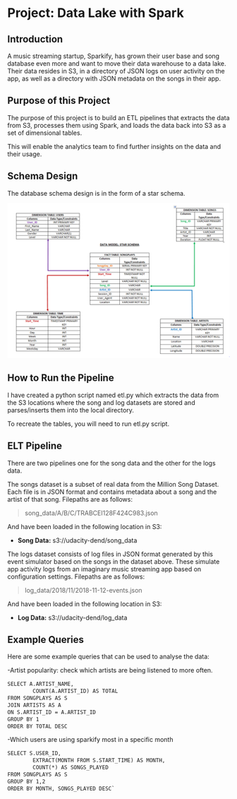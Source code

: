 # Project: Data Lake with Spark

## Introduction

A music streaming startup, Sparkify, has grown their user base and song database even more and want to move their data warehouse to a data lake. Their data resides in S3, in a directory of JSON logs on user activity on the app, as well as a directory with JSON metadata on the songs in their app.

## Purpose of this Project

The purpose of this project is to build an ETL pipelines that extracts the data from S3, processes them using Spark, and loads the data back into S3 as a set of dimensional tables. 

This will enable the analytics team to find further insights on the data and their usage. 

## Schema Design

The database schema design is in the form of a star schema. 

![This is an image](https://github.com/Rachita1011/Udacity-Data-Engineering-Nano-Degree/blob/main/Project%204%20-%20Data%20Lakes%20with%20Spark/Star%20Schema.PNG)

## How to Run the Pipeline

I have created a python script named etl.py which extracts the data from the S3 locations where the song and log datasets are stored and parses/inserts them into the local directory. 

To recreate the tables, you will need to run etl.py script.

## ELT Pipeline

There are two pipelines one for the song data and the other for the logs data.

The songs dataset is a subset of real data from the Million Song Dataset. Each file is in JSON format and contains metadata about a song and the artist of that song. Filepaths are as follows:

> song_data/A/B/C/TRABCEI128F424C983.json

And have been loaded in the following location in S3:

- **Song Data:** s3://udacity-dend/song_data

The logs dataset consists of log files in JSON format generated by this event simulator based on the songs in the dataset above. These simulate app activity logs from an imaginary music streaming app based on configuration settings. Filepaths are as follows:

> log_data/2018/11/2018-11-12-events.json

And have been loaded in the following location in S3:

- **Log Data:** s3://udacity-dend/log_data

## Example Queries

Here are some example queries that can be used to analyse the data:

-Artist popularity: check which artists are being listened to more often.

    SELECT A.ARTIST_NAME, 
            COUNT(A.ARTIST_ID) AS TOTAL 
    FROM SONGPLAYS AS S 
    JOIN ARTISTS AS A 
    ON S.ARTIST_ID = A.ARTIST_ID 
    GROUP BY 1 
    ORDER BY TOTAL DESC

-Which users are using sparkify most in a specific month

    SELECT S.USER_ID, 
            EXTRACT(MONTH FROM S.START_TIME) AS MONTH, 
            COUNT(*) AS SONGS_PLAYED 
    FROM SONGPLAYS AS S 
    GROUP BY 1,2 
    ORDER BY MONTH, SONGS_PLAYED DESC`

